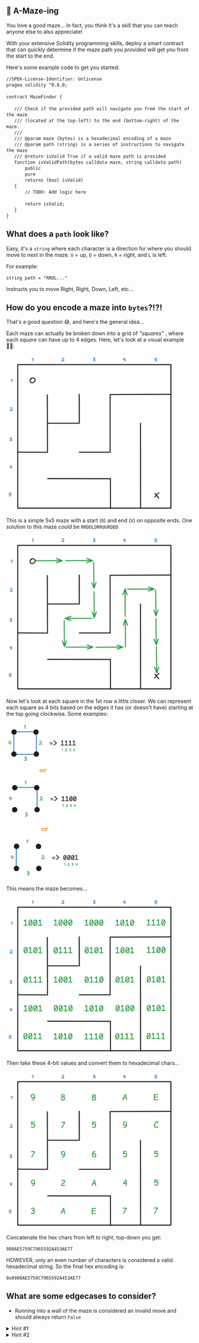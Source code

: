 ## 🌽 A-Maze-ing

 You love a good maze... In fact, you think it's a skill that you can teach
 anyone else to also appreciate!

 With your extensive Solidity programming skills, deploy a smart contract that
 can quickly determine if the maze path you provided will get you from the start
 to the end.
 
 Here's some example code to get you started:

 ```solidity
//SPDX-License-Identifier: Unlicense
pragma solidity ^0.8.0;

contract MazeFinder {

    /// Check if the provided path will navigate you from the start of the maze
    /// (located at the top-left) to the end (bottom-right) of the maze.
    ///
    /// @param maze (bytes) is a hexadecimal encoding of a maze
    /// @param path (string) is a series of instructions to navigate the maze
    /// @return isValid True if a valid maze path is provided
    function isValidPath(bytes calldata maze, string calldata path)
        public
        pure
        returns (bool isValid)
    {   
        // TODO: Add logic here

        return isValid;
    }
}
 ```

## What does a `path` look like?

Easy, it's a `string` where each character is a direction for where you should
move to next in the maze. `U` = up, `D` = down, `R` = right, and `L` is left.

For example:

```solidity
string path = "RRDL..."
```

Instructs you to move Right, Right, Down, Left, etc...

## How do you encode a maze into `bytes`?!?!

That's a good question 😅, and here's the general idea...

Each maze can actually be broken down into a grid of _"squares"_ , where each
_square_ can have up to 4 edges. Here, let's look at a visual example 🧑‍🏫:

<img src="diagram-1.png" width="450">

This is a simple 5x5 maze with a start (`O`) and end (`X`) on opposite ends. One
solution to this maze _could_ be `RRDDLDRRUURDDD`

<img src="diagram-2.png" width="450">

Now let's look at each square in the 1st row a little closer. We can represent
each square as 4 bits based on the edges it has (or doesn't have) starting at
the top going clockwise. Some examples:

<img src="diagram-3.png" width="200">

This means the maze becomes...

<img src="diagram-4.png" width="450">

Then take these 4-bit values and convert them to hexadecimal chars...

<img src="diagram-5.png" width="450">

Concatenate the hex chars from left to right, top-down you get:

```
988AE5759C7965592A453AE77
```

HOWEVER, only an even number of characters is considered a valid hexadecimal
string. So the final hex encoding is:

```
0x0988AE5759C7965592A453AE77
```

## What are some edgecases to consider?

- Running into a wall of the maze is considered an invalid move and should always
return `False`

<details>
  <summary>Hint #1</summary>
  
  For simplicity, assume the following:
  
  - The maze will always be of size 5x5
  - The maze is always solvable
  - The path is less than 100 characters long
</details>

<details>
  <summary>Hint #2</summary>
  
  Always write unit tests to validate your logic. Here's a few Hardhat tests to
  get you started:

  ```typescript
import { expect } from 'chai';
import { getWallet, deployContract, LOCAL_RICH_WALLETS } from '../../deploy/utils';
import { Contract } from 'ethers';

describe('MazeFinder', function () {
  const wallet = getWallet(LOCAL_RICH_WALLETS[0].privateKey);
  let mazeFinder: Contract;
  
  before(async function () {
    mazeFinder = await deployContract("MazeFinder", [], { wallet, silent: true });
  });
  
  it("Should return true for valid minimal path", async function () {
    const isValid: boolean = await mazeFinder.isValidPath(
      "0x0988AE5759C7965592A453AE77",
      "RRDDLDRRUURDDD"
    );
    expect(isValid).to.be.true;
  });
  
  it("Should return false if immediately run into a wall", async function () {
    const isValid: boolean = await mazeFinder.isValidPath(
      "0x0988AE5759C7965592A453AE77",
      "U"
    );
    expect(isValid).to.be.false;
  });
  
  it("Should return true for paths that backtrack", async function () {
    const isValid: boolean = await mazeFinder.isValidPath(
      "0x0988AE5759C7965592A453AE77",
      "RRRRLLDDLDRRUURDDD"
    );
    expect(isValid).to.be.true;
  });
});
  ```
</details>
